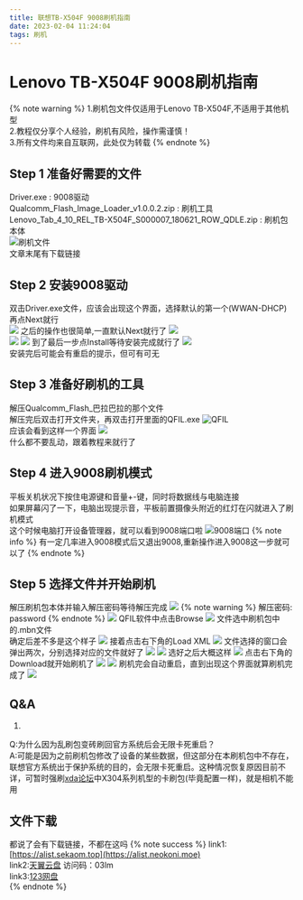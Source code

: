```yaml
---
title: 联想TB-X504F 9008刷机指南
date: 2023-02-04 11:24:04
tags: 刷机
---
```

# Lenovo TB-X504F 9008刷机指南
{% note warning %}
1.刷机包文件仅适用于Lenovo TB-X504F,不适用于其他机型  
2.教程仅分享个人经验，刷机有风险，操作需谨慎！  
3.所有文件均来自互联网，此处仅为转载
{% endnote %}
## Step 1 准备好需要的文件
Driver.exe : 9008驱动  
Qualcomm_Flash_Image_Loader_v1.0.0.2.zip : 刷机工具  
Lenovo_Tab_4_10_REL_TB-X504F_S000007_180621_ROW_QDLE.zip : 刷机包本体  
![刷机文件](../picture/TB-X504F%E5%88%B7%E6%9C%BA/11.png)  
文章末尾有下载链接
## Step 2 安装9008驱动
双击Driver.exe文件，应该会出现这个界面，选择默认的第一个(WWAN-DHCP)再点Next就行  
![](../picture/TB-X504F%E5%88%B7%E6%9C%BA/12.png)
之后的操作也很简单,一直默认Next就行了
![](../picture/TB-X504F%E5%88%B7%E6%9C%BA/13.png)  
![](../picture/TB-X504F%E5%88%B7%E6%9C%BA/14.png)
![](../picture/TB-X504F%E5%88%B7%E6%9C%BA/15.png)
到了最后一步点Install等待安装完成就行了
![](../picture/TB-X504F%E5%88%B7%E6%9C%BA/16.png)  
安装完后可能会有重启的提示，但可有可无
## Step 3 准备好刷机的工具
解压Qualcomm_Flash_巴拉巴拉的那个文件  
解压完后双击打开文件夹，再双击打开里面的QFIL.exe
![QFIL](../picture/TB-X504F%E5%88%B7%E6%9C%BA/111.png)  
应该会看到这样一个界面
![](../picture/TB-X504F%E5%88%B7%E6%9C%BA/112.png)  
什么都不要乱动，跟着教程来就行了
## Step 4 进入9008刷机模式
平板关机状况下按住电源键和音量+-键，同时将数据线与电脑连接  
如果屏幕闪了一下，电脑出现提示音，平板前置摄像头附近的红灯在闪就进入了刷机模式  
这个时候电脑打开设备管理器，就可以看到9008端口啦
![9008端口](../picture/TB-X504F%E5%88%B7%E6%9C%BA/118.png)
{% note info %}
有一定几率进入9008模式后又退出9008,重新操作进入9008这一步就可以了
{% endnote %}
## Step 5 选择文件并开始刷机
解压刷机包本体并输入解压密码等待解压完成
![](../picture/TB-X504F%E5%88%B7%E6%9C%BA/19.png)
{% note warning %}
解压密码: password
{% endnote %}
![](../picture/TB-X504F%E5%88%B7%E6%9C%BA/110.png)
QFIL软件中点击Browse
![](../picture/TB-X504F%E5%88%B7%E6%9C%BA/1.png)
文件选中刷机包中的.mbn文件  
确定后差不多是这个样子
![](../picture/TB-X504F%E5%88%B7%E6%9C%BA/114.png)
接着点击右下角的Load XML
![](../picture/TB-X504F%E5%88%B7%E6%9C%BA/2.png)
文件选择的窗口会弹出两次，分别选择对应的文件就好了
![](../picture/TB-X504F%E5%88%B7%E6%9C%BA/115.png)
![](../picture/TB-X504F%E5%88%B7%E6%9C%BA/116.png)
选好之后大概这样
![](../picture/TB-X504F%E5%88%B7%E6%9C%BA/121.png)
点击右下角的Download就开始刷机了
![](../picture/TB-X504F%E5%88%B7%E6%9C%BA/3.png)
![](../picture/TB-X504F%E5%88%B7%E6%9C%BA/122.png)
刷机完会自动重启，直到出现这个界面就算刷机完成了
![](../picture/TB-X504F%E5%88%B7%E6%9C%BA/4.jpg)
## Q&A
1.  
Q:为什么因为乱刷包变砖刷回官方系统后会无限卡死重启？  
A:可能是因为之前刷机包修改了设备的某些数据，但这部分在本刷机包中不存在，联想官方系统出于保护系统的目的，会无限卡死重启。这种情况恢复原因目前不详，可暂时强刷[xda论坛](https://forum.xda-developers.com/f/thinkpad-tablet-android-development.1435/)中X304系列机型的卡刷包(毕竟配置一样)，就是相机不能用
## 文件下载
都说了会有下载链接，不都在这吗
{% note success %}
link1:[https://alist.sekaom.top](https://alist.neokoni.moe)  
link2:[天翼云盘](https://h5.cloud.189.cn/share.html#/t/fY7JviqqIbYb)  访问码：03lm  
link3:[123网盘](https://www.123pan.com/s/81d8Vv-Szomd)  
{% endnote %}
